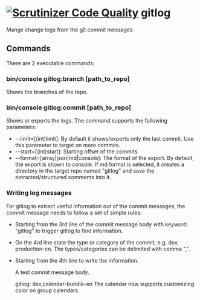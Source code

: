 [![Scrutinizer Code Quality](https://scrutinizer-ci.com/g/linkorb/gitlog/badges/quality-score.png?b=master)](https://scrutinizer-ci.com/g/linkorb/gitlog/?branch=master)
gitlog
======

Mange change logs from the git commit messages

## Commands
There are 2 executable commands:

### bin/console gitlog:branch [path_to_repo]

Shows the branches of the repo.

### bin/console gitlog:commit [path_to_repo]

Shows or exports the logs. The command supports the following parameters:
* --limit=[(int)limit]: By default it shows/exports only the last commit. Use this paremeter to target on more commits.
* --start=[(int)start]: Starting offset of the commits.
* --format=[array|json|md|console]: The format of the export. By default, the export is shown to console. If md format is selected, it creates a directory in the target repo named "gitlog" and save the extracted/structured comments into it.

### Writing log messages

For gitlog to extract useful information out of the commit messages, the commit message needs to follow a set of simple rules:
* Starting from the 3rd line of the commit message body with keyword: "gitlog" to trigger gitlog to find information.
* On the 4rd line state the type or category of the commit, e.g. dev, production-cn. The types/categories can be delimited with comma ",".
* Starting from the 4th line to write the information.

	A test commit message body.

	gitlog: dev,calendar-bundle-en
	The calendar now supports customizing color on group calendars.
